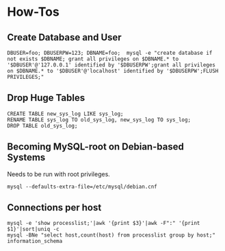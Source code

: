 # How-Tos

## Create Database and User

    DBUSER=foo; DBUSERPW=123; DBNAME=foo;  mysql -e "create database if not exists $DBNAME; grant all privileges on $DBNAME.* to '$DBUSER'@'127.0.0.1' identified by '$DBUSERPW';grant all privileges on $DBNAME.* to '$DBUSER'@'localhost' identified by '$DBUSERPW';FLUSH PRIVILEGES;"


## Drop Huge Tables

    CREATE TABLE new_sys_log LIKE sys_log;
    RENAME TABLE sys_log TO old_sys_log, new_sys_log TO sys_log;
    DROP TABLE old_sys_log;

## Becoming MySQL-root on Debian-based Systems
Needs to be run with root privileges.

	mysql --defaults-extra-file=/etc/mysql/debian.cnf

## Connections per host

    mysql -e 'show processlist;'|awk '{print $3}'|awk -F":" '{print $1}'|sort|uniq -c
    mysql -BNe "select host,count(host) from processlist group by host;" information_schema

<!---
 vim: expandtab tabstop=4 shiftwidth=4
-->
